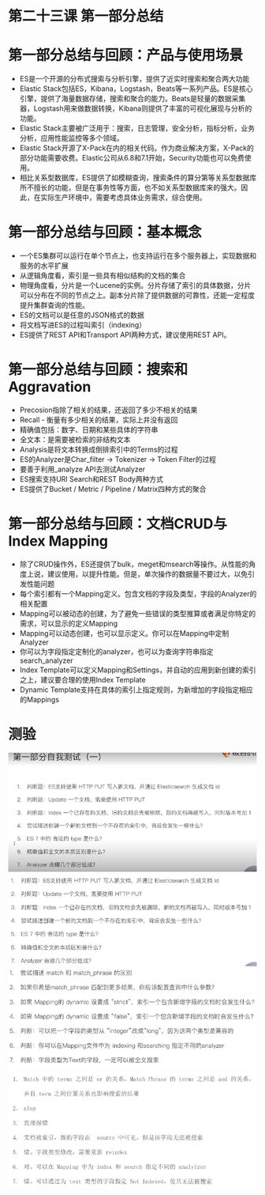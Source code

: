 # 第二十三课 第一部分总结

# 第一部分总结与回顾：产品与使用场景

- ES是一个开源的分布式搜索与分析引擎，提供了近实时搜索和聚合两大功能
- Elastic Stack包括ES，Kibana，Logstash，Beats等一系列产品。ES是核心引擎，提供了海量数据存储，搜索和聚合的能力。Beats是轻量的数据采集器，Logstash用来做数据转换，Kibana则提供了丰富的可视化展现与分析的功能。
- Elastic Stack主要被广泛用于：搜索，日志管理，安全分析，指标分析，业务分析，应用性能监控等多个领域。
- Elastic Stack开源了X-Pack在内的相关代码。作为商业解决方案，X-Pack的部分功能需要收费。Elastic公司从6.8和7.1开始，Security功能也可以免费使用。
- 相比关系型数据库，ES提供了如模糊查询，搜索条件的算分第等关系型数据库所不擅长的功能，但是在事务性等方面，也不如关系型数据库来的强大。因此，在实际生产环境中，需要考虑具体业务需求，综合使用。

# 第一部分总结与回顾：基本概念

- 一个ES集群可以运行在单个节点上，也支持运行在多个服务器上，实现数据和服务的水平扩展
- 从逻辑角度看，索引是一些具有相似结构的文档的集合
- 物理角度看，分片是一个Lucene的实例。分片存储了索引的具体数据，分片可以分布在不同的节点之上。副本分片除了提供数据的可靠性，还能一定程度提升集群查询的性能。
- ES的文档可以是任意的JSON格式的数据
- 将文档写进ES的过程叫索引（indexing）
- ES提供了REST API和Transport API两种方式，建议使用REST API。

# 第一部分总结与回顾：搜索和Aggravation

- Precosion指除了相关的结果，还返回了多少不相关的结果
- Recall - 衡量有多少相关的结果，实际上并没有返回
- 精确值包括：数字、日期和某些具体的字符串
- 全文本：是需要被检索的非结构文本
- Analysis是将文本转换成倒排索引中的Terms的过程
- ES的Analyzer是Char_filter -> Tokenizer -> Token Filter的过程
- 要善于利用_analyze API去测试Analyzer
- ES搜索支持URI Search和REST Body两种方式
- ES提供了Bucket / Metric / Pipeline / Matrix四种方式的聚合

# 第一部分总结与回顾：文档CRUD与Index Mapping

- 除了CRUD操作外，ES还提供了bulk，meget和msearch等操作。从性能的角度上说，建议使用，以提升性能。但是，单次操作的数据量不要过大，以免引发性能问题
- 每个索引都有一个Mapping定义。包含文档的字段及类型，字段的Analyzer的相关配置
- Mapping可以被动态的创建，为了避免一些错误的类型推算或者满足你特定的需求，可以显示的定义Mapping
- Mapping可以动态创建，也可以显示定义。你可以在Mapping中定制Analyzer
- 你可以为字段指定定制化的analyzer，也可以为查询字符串指定search_analyzer
- Index Template可以定义Mapping和Settings，并自动的应用到新创建的索引之上，建议要合理的使用Index Template
- Dynamic Template支持在具体的索引上指定规则，为新增加的字段指定相应的Mappings

# 测验

![exam_1](./imgs/exam_1.png)
![exam_2](./imgs/exam_2.png)
![exam_3](./imgs/exam_3.png)
![exam_4](./imgs/exam_4.png)
